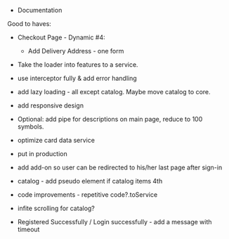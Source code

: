 - Documentation

Good to haves:

- Checkout Page - Dynamic #4:
  - Add Delivery Address - one form

- Take the loader into features to a service.

- use interceptor fully & add error handling

- add lazy loading - all except catalog. Maybe move catalog to core.

- add responsive design

- Optional: add pipe for descriptions on main page, reduce to 100 symbols.

- optimize card data service

- put in production

- add add-on so user can be redirected to his/her last page after sign-in

- catalog - add pseudo element if catalog items 4th

- code improvements - repetitive code?.toService

- infite scrolling for catalog?

- Registered Successfully / Login successfully - add a message with timeout
